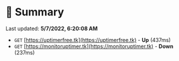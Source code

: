 # 📖 Summary
Last updated: **5/7/2022, 6:20:08 AM**

- `GET` [https://uptimerfree.tk](https://uptimerfree.tk) - **Up** (437ms)
- `GET` [https://monitoruptimer.tk](https://monitoruptimer.tk) - **Down** (237ms)
